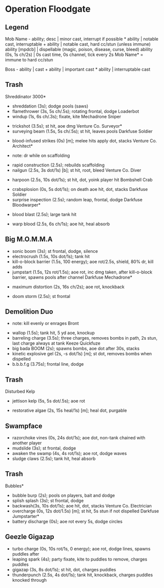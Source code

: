 # Operation Floodgate

## Legend
Mob Name
    - ability; desc   | minor cast, interrupt if possible
    * ability         | notable cast, interruptable
    + ability         | notable cast, hard cc/stun (unless immune)
      ability [mpdcb] | dispellable (magic, poison, disease, curse, bleed)
    ability (0s, 1s ch/2s) | 0s cast time, 0s channel, tick every 2s 
Mob Name* = immune to hard cc/stun

Boss
    - ability | cast
    + ability | important cast
    * ability | interruptable cast

## Trash
Shreddinator 3000*
  + shreddation (3s); dodge pools (saws)
  + flamethrower (3s, 5s ch/.5s); rotating frontal, dodge
Loaderbot
  + windup (1s, 6s ch/.3s); fixate, kite
Mechadrone Sniper
  * trickshot (3.5s); st hit, aoe dmg
Venture Co. Surveyor*
  * surveying beam (1.5s, 5s ch/.5s); st hit, leaves pools
Darkfuse Soldier
  + blood-infused strikes (0s) [m]; melee hits apply dot, stacks
Venture Co. Architect*
  - note: dr while on scaffolding
  + rapid construction (2.5s); rebuilds scaffolding
  + nailgun (2.5s, 3s dot/1s) [b]; st hit, root, bleed
Venture Co. Diver
  * harpoon (2.5s, 10s dot/1s); st hit, dot, yoink player hit
Bombshell Crab
  + crabsplosion (0s, 5s dot/1s); on death aoe hit, dot, stacks
Darkfuse Soldier
  + surprise inspection (2.5s); random leap, frontal, dodge
Darkfuse Bloodwarper*
  * blood blast (2.5s); large tank hit
  + warp blood (2.5s, 6s ch/1s); aoe hit, heal absorb

## Big M.O.M.M.A
  + sonic boom (3s); st frontal, dodge, silence
  + electrocrush (1.5s, 10s dot/1s); tank hit
  + kill-o-block barrier (1.5s, 100 energy); aoe rot/2.5s, shield, 80% dr, kill adds
  + jumpstart (1.5s, 12s rot/1.5s); aoe rot, inc dmg taken, after kill-o-block barrier, spawns pools after channel
Darkfuse Mechadrone*
  * maximum distortion (2s, 16s ch/2s); aoe rot, knockback
  + doom storm (2.5s); st frontal

## Demolition Duo
  - note: kill evenly or enrages
Bront
  + wallop (1.5s); tank hit, 5 yd aoe, knockup
  + barreling charge (3.5s); three charges, removes bombs in path, 2s stun, last charge always at tank
Keeze Quickfuze
  + big bada BOOM (2s); spawns bombs, aoe dot after 30s, stacks
  + kinetic explosive gel (2s, -s dot/1s) [m]; st dot, removes bombs when dispelled
  + b.b.b.f.g (3.75s); frontal line, dodge

## Trash
Disturbed Kelp
  + jettison kelp (5s, 5s dot/.5s); aoe rot
  * restorative algae (2s, 15s heal/1s) [m]; heal dot, purgable

## Swampface
  + razorchoke vines (0s, 24s dot/1s); aoe dot, non-tank chained with another player
  + mudslide (3s); st frontal, dodge
  + awaken the swamp (4s, 4s rot/1s); aoe rot, dodge waves
  + sludge claws (2.5s); tank hit, heal absorb

## Trash
Bubbles*
  + bubble burp (2s); pools on players, bait and dodge
  + splish splash (3s); st frontal, dodge
  + backwash(3s, 10s dot/1s); aoe hit, dot, stacks
Venture Co. Electrician
  + overcharge (0s, 12s dot/1.5s) [m]; st hit, 5s stun if not dispelled
Darkfuse Jumpstarter*
  + battery discharge (0s); aoe rot every 5s, dodge circles

## Geezle Gigazap
  + turbo charge (0s, 10s rot/1s, 0 energy); aoe rot, dodge lines, spawns puddles after
  + leaping spark (4s); party fixate, kite to puddles to remove, charges puddles
  + gigazap (3s, 8s dot/1s); st hit, dot, charges puddles
  + thunderpunch (2.5s, 4s dot/1s); tank hit, knockback, charges puddles knocked through